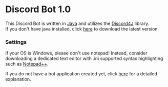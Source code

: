 # Discord Bot 1.0 

This Discord Bot is written in [Java](https://www.jetbrains.com/idea/) and utilizes the [Discord4J](https://github.com/austinv11/Discord4J) library.</br>
If you don't have java installed, click [here](https://java.com/en/download/) to download the latest version.

### Settings

If your OS is Windows, please don't use notepad! Instead, consider downloading a dedicated text editor with .ini supported syntax highlighting such as [Notepad++](https://notepad-plus-plus.org/).

If you do not have a bot application created yet, click [here]() for a detailed explanation.
